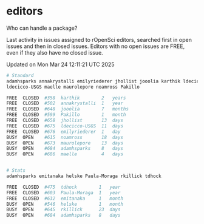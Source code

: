 # editors

Who can handle a package?

Last activity in issues assigned to rOpenSci editors, searched first in open
issues and then in closed issues. Editors with no open issues are FREE, even if
they also have no closed issue.


Updated on Mon Mar 24 12:11:21 UTC 2025

```bash
# Standard
adamhsparks annakrystalli emilyriederer jhollist jooolia karthik ldecicco
ldecicco-USGS maelle maurolepore noamross Pakillo

FREE  CLOSED  #358  karthik        2   years
FREE  CLOSED  #502  annakrystalli  1   year
FREE  CLOSED  #648  jooolia        7   months
FREE  CLOSED  #599  Pakillo        1   month
FREE  CLOSED  #658  jhollist       13  days
FREE  CLOSED  #675  ldecicco-USGS  11  days
FREE  CLOSED  #676  emilyriederer  1   day
BUSY  OPEN    #615  noamross       18  days
BUSY  OPEN    #673  maurolepore    13  days
BUSY  OPEN    #684  adamhsparks    8   days
BUSY  OPEN    #686  maelle         4   days


# Stats
adamhsparks emitanaka helske Paula-Moraga rkillick tdhock

FREE  CLOSED  #475  tdhock        1   year
FREE  CLOSED  #603  Paula-Moraga  1   year
FREE  CLOSED  #632  emitanaka     1   month
BUSY  OPEN    #546  helske        1   month
BUSY  OPEN    #645  rkillick      23  days
BUSY  OPEN    #684  adamhsparks   8   days
```
